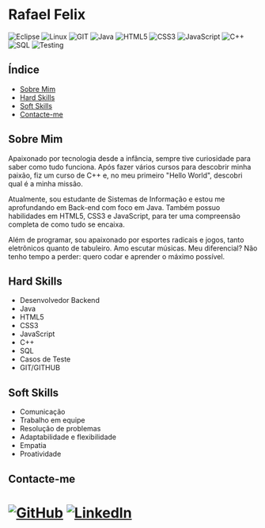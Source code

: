 # Rafael Felix

![Eclipse](https://img.shields.io/badge/Eclipse-2C2255?style=for-the-badge&logo=eclipse&logoColor=white)
![Linux](https://img.shields.io/badge/Linux-FCC624?style=for-the-badge&logo=linux&logoColor=black)
![GIT](https://img.shields.io/badge/GIT-E44C30?style=for-the-badge&logo=git&logoColor=white)
![Java](https://img.shields.io/badge/java-%23ED8B00.svg?style=for-the-badge&logo=openjdk&logoColor=white)
![HTML5](https://img.shields.io/badge/HTML5-E34F26?style=for-the-badge&logo=html5&logoColor=white)
![CSS3](https://img.shields.io/badge/CSS3-%231572B6.svg?style=for-the-badge&logo=css3&logoColor=white)
![JavaScript](https://img.shields.io/badge/JavaScript-F7DF1E?style=for-the-badge&logo=javascript&logoColor=black)
![C++](https://img.shields.io/badge/C%2B%2B-%2300599C.svg?style=for-the-badge&logo=c%2B%2B&logoColor=white)
![SQL](https://img.shields.io/badge/SQL-4479A1?style=for-the-badge&logo=postgresql&logoColor=white)
![Testing](https://img.shields.io/badge/Testing-6DB33F?style=for-the-badge&logo=testing-library&logoColor=white)

## Índice
- [Sobre Mim](#sobre-mim)
- [Hard Skills](#hard-skills)
- [Soft Skills](#soft-skills)
- [Contacte-me](#contacte-me)
    
## Sobre Mim
    
Apaixonado por tecnologia desde a infância, sempre tive curiosidade para saber como tudo funciona. Após fazer vários cursos para descobrir minha paixão, fiz um curso de C++ e, no meu primeiro "Hello World", descobri qual é a minha missão.

Atualmente, sou estudante de Sistemas de Informação e estou me aprofundando em Back-end com foco em Java. Também possuo habilidades em HTML5, CSS3 e JavaScript, para ter uma compreensão completa de como tudo se encaixa.

Além de programar, sou apaixonado por esportes radicais e jogos, tanto eletrônicos quanto de tabuleiro. Amo escutar músicas. Meu diferencial? Não tenho tempo a perder: quero codar e aprender o máximo possível.
    
## Hard Skills
- Desenvolvedor Backend
- Java
- HTML5
- CSS3
- JavaScript
- C++
- SQL
- Casos de Teste
- GIT/GITHUB
    
## Soft Skills
- Comunicação
- Trabalho em equipe
- Resolução de problemas
- Adaptabilidade e flexibilidade
- Empatia
- Proatividade
    
## Contacte-me

[![GitHub](https://img.shields.io/badge/GitHub-%2312100E.svg?style=for-the-badge&logo=github&logoColor=white)](https://github.com/RafaelFelixMores)
[![LinkedIn](https://img.shields.io/badge/LinkedIn-%230A66C2.svg?style=for-the-badge&logo=linkedin&logoColor=white)](https://www.linkedin.com/in/rafael-felix-dev/)
=======
